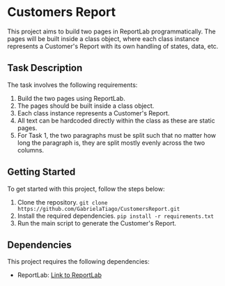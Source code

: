 # Customers Report

This project aims to build two pages in ReportLab programmatically. The pages will be built inside a class object, where each class instance represents a Customer's Report with its own handling of states, data, etc.

## Task Description

The task involves the following requirements:

1. Build the two pages using ReportLab.
2. The pages should be built inside a class object.
3. Each class instance represents a Customer's Report.
4. All text can be hardcoded directly within the class as these are static pages.
5. For Task 1, the two paragraphs must be split such that no matter how long the paragraph is, they are split mostly evenly across the two columns.

## Getting Started

To get started with this project, follow the steps below:

1. Clone the repository.
    ```git clone https://github.com/GabrielaTiago/CustomersReport.git```
2. Install the required dependencies.
    ``pip install -r requirements.txt``
3. Run the main script to generate the Customer's Report.

## Dependencies

This project requires the following dependencies:

- ReportLab: [Link to ReportLab](https://www.reportlab.com/)